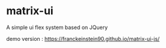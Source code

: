 # matrix-ui

A simple ui flex system based on JQuery  

demo version : https://franckeinstein90.github.io/matrix-ui-js/
